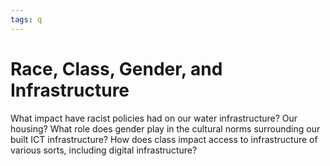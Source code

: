 ```yaml
---
tags: q 
---
```


# Race, Class, Gender, and Infrastructure 

What impact have racist policies had on our water infrastructure? Our housing? What role does gender play in the cultural norms surrounding our built ICT infrastructure?  How does class impact access to infrastructure of various sorts, including digital infrastructure?
